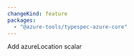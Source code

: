 ```yaml
---
changeKind: feature
packages:
  - "@azure-tools/typespec-azure-core"
---
```


Add azureLocation scalar